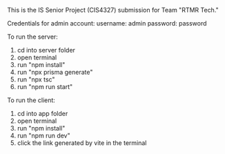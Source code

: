 This is the IS Senior Project (CIS4327) submission for Team "RTMR Tech."

Credentials for admin account:
username: admin
password: password

To run the server:
1. cd into server folder
2. open terminal
3. run "npm install"
4. run "npx prisma generate"
5. run "npx tsc"
6. run "npm run start"

To run the client:
1. cd into app folder
2. open terminal
3. run "npm install"
4. run "npm run dev"
5. click the link generated by vite in the terminal
